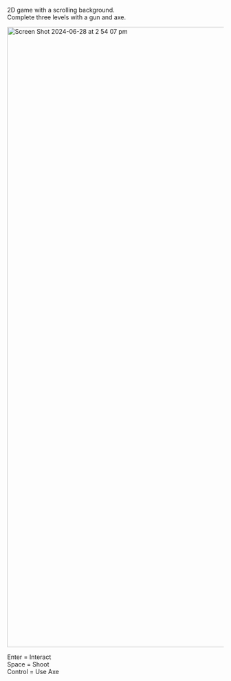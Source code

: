 2D game with a scrolling background.\
Complete three levels with a gun and axe.

<img width="1440" alt="Screen Shot 2024-06-28 at 2 54 07 pm" src="https://github.com/domozzzz/Little-Man-Game/assets/121702576/8d357321-d067-4fa1-ab52-6e568a161e90">

Enter = Interact\
Space = Shoot\
Control = Use Axe
